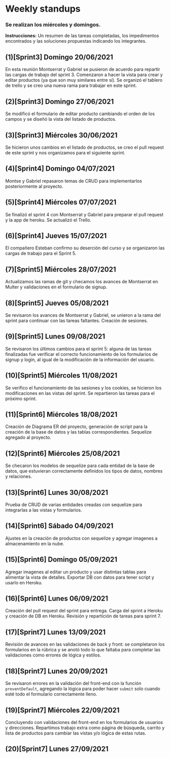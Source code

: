 # Weekly standups
### Se realizan los miércoles y domingos.
**Instrucciones:** Un resumen de las tareas completadas, los impedimentos encontrados y las soluciones propuestas indicando los integrantes.

## (1)[Sprint3] Domingo 20/06/2021
En esta reunión Montserrat y Gabriel se pusieron de acuerdo para repartir las cargas de trabajo del sprint 3. Comenzaron a hacer la vista para crear y editar productos (ya que son muy similares entre sí). Se organizó el tablero de trello y se creo una nueva rama para trabajar en este sprint.

## (2)[Sprint3] Domingo 27/06/2021
Se modificó el formulario de editar producto cambiando el orden de los campos y se diseñó la vista del listado de productos.

## (3)[Sprint3] Miércoles 30/06/2021
Se hicieron unos cambios en el listado de productos, se creo el pull request de este sprint y nos organizamos para el siguiente sprint.

## (4)[Sprint4] Domingo 04/07/2021
Montse y Gabriel repasaron temas de CRUD para implementarlos posteriormente al proyecto. 

## (5)[Sprint4] Miércoles 07/07/2021
Se finalizó el sprint 4 con Montserrat y Gabriel para preparar el pull request y la app de heroku. Se actualizó el Trello.

## (6)[Sprint4] Jueves 15/07/2021
El compañero Esteban confirmo su deserción del curso y se organizaron las cargas de trabajo para el Sprint 5.

## (7)[Sprint5] Miércoles 28/07/2021
Actualizamos las ramas de git y checamos los avances de Montserrat en Multer y validaciones en el formulario de signup.

## (8)[Sprint5] Jueves 05/08/2021
Se revisaron los avances de Montserrat y Gabriel, se unieron a la rama del sprint para continuar con las tareas faltantes. Creación de sesiones.

## (9)[Sprint5] Lunes 09/08/2021
Se revisaron los últimos cambios para el sprint 5: alguna de las tareas finalizadas fue verificar el correcto funcionamiento de los formularios de signup y login, al igual de la modificación de la información del usuario.

## (10)[Sprint5] Miércoles 11/08/2021
Se verifico el funcionamiento de las sesiones y los cookies, se hicieron los modificaciones en las vistas del sprint. Se repartieron las tareas para el próximo sprint.

## (11)[Sprint6] Miércoles 18/08/2021
Creación de Diagrama ER del proyecto, generación de script para la creación de la base de datos y las tablas correspondientes. Sequelize agregado al proyecto.

## (12)[Sprint6] Miércoles 25/08/2021
Se checaron los modelos de sequelize para cada entidad de la base de datos, que estuvieran correctamente definidos los tipos de datos, nombres y relaciones.

## (13)[Sprint6] Lunes 30/08/2021
Prueba de CRUD de varias entidades creadas con sequelize para integrarlas a las vistas y formularios.

## (14)[Sprint6] Sábado 04/09/2021
Ajustes en la creación de productos con sequelize y agregar imagenes a almacenamiento en la nube.

## (15)[Sprint6] Domingo 05/09/2021
Agregar imagenes al editar un producto y usar distintas tablas para alimentar la vista de detalles. Exportar DB con datos para tener script y usarlo en Heroku.

## (16)[Sprint6] Lunes 06/09/2021
Creación del pull request del sprint para entrega. Carga del sprint a Heroku y creación de DB en Heroku. Revisión y repartición de tareas para sprint 7.

## (17)[Sprint7] Lunes 13/09/2021
Revisión de avances en las validaciones de back y front: se completaron los formularios en la rúbrica y se anotó todo lo que faltaba para completar las validaciones como errores de lógica y estilos.

## (18)[Sprint7] Lunes 20/09/2021
Se revisaron errores en la validación del front-end con la función `preventDefault`, agregando la lógica para poder hacer `submit` solo cuando esté todo el formulario correctamente lleno.

## (19)[Sprint7] Miércoles 22/09/2021
Concluyendo con validaciones del front-end en los formularios de usuarios y direcciones. Repartimos trabajo extra como página de búsqueda, carrito y lista de productos para cambiar las vistas y/o lógica de estas rutas.

## (20)[Sprint7] Lunes 27/09/2021
